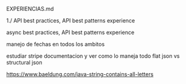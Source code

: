EXPERIENCIAS.md


1./ API best practices, API best patterns experience

async best practices, API best patterns experience

manejo de fechas en todos los ambitos

estudiar stripe documentacion y ver como lo maneja todo
flat json vs structural json


https://www.baeldung.com/java-string-contains-all-letters

